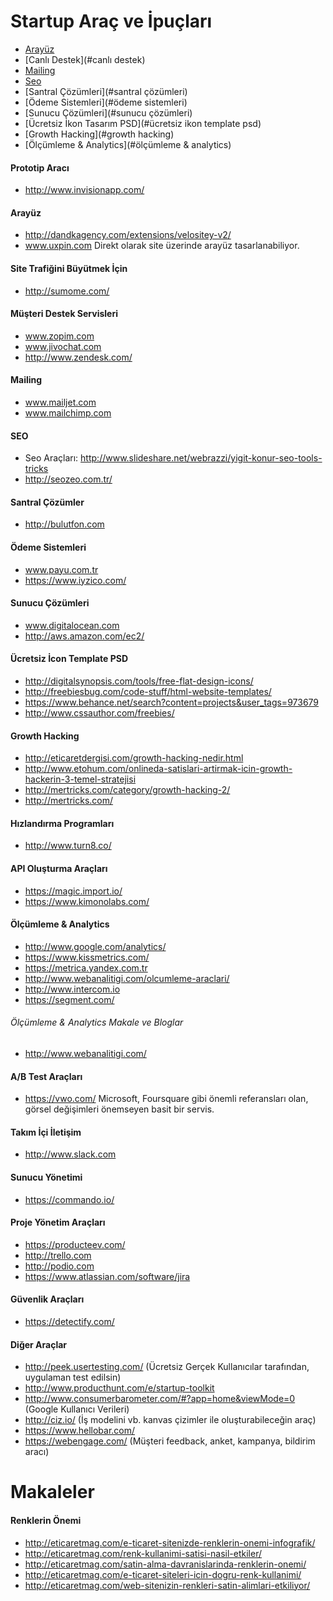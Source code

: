 Startup Araç ve İpuçları
=======================

- [Arayüz](#arayüz)
- [Canlı Destek](#canlı destek)
- [Mailing](#mailing)
- [Seo](#seo)
- [Santral Çözümleri](#santral çözümleri)
- [Ödeme Sistemleri](#ödeme sistemleri)
- [Sunucu Çözümleri](#sunucu çözümleri)
- [Ücretsiz İkon Tasarım PSD](#ücretsiz ikon template psd)
- [Growth Hacking](#growth hacking)
- [Ölçümleme & Analytics](#ölçümleme & analytics)

#### Prototip Aracı
- http://www.invisionapp.com/

#### Arayüz
- http://dandkagency.com/extensions/velositey-v2/
- www.uxpin.com Direkt olarak site üzerinde arayüz tasarlanabiliyor.

#### Site Trafiğini Büyütmek İçin
- http://sumome.com/

#### Müşteri Destek Servisleri
- www.zopim.com
- www.jivochat.com
- http://www.zendesk.com/

#### Mailing
- www.mailjet.com
- www.mailchimp.com

#### SEO
- Seo Araçları: http://www.slideshare.net/webrazzi/yigit-konur-seo-tools-tricks
- http://seozeo.com.tr/

#### Santral Çözümler
- http://bulutfon.com

#### Ödeme Sistemleri
- www.payu.com.tr
- https://www.iyzico.com/

#### Sunucu Çözümleri
- www.digitalocean.com
- http://aws.amazon.com/ec2/

#### Ücretsiz İcon Template PSD 
- http://digitalsynopsis.com/tools/free-flat-design-icons/
- http://freebiesbug.com/code-stuff/html-website-templates/
- https://www.behance.net/search?content=projects&user_tags=973679
- http://www.cssauthor.com/freebies/

#### Growth Hacking 
- http://eticaretdergisi.com/growth-hacking-nedir.html
- http://www.etohum.com/onlineda-satislari-artirmak-icin-growth-hackerin-3-temel-stratejisi
- http://mertricks.com/category/growth-hacking-2/
- http://mertricks.com/

#### Hızlandırma Programları
- http://www.turn8.co/

#### API Oluşturma Araçları
- https://magic.import.io/ 
- https://www.kimonolabs.com/

#### Ölçümleme & Analytics 
- http://www.google.com/analytics/
- https://www.kissmetrics.com/
- https://metrica.yandex.com.tr 
- http://www.webanalitigi.com/olcumleme-araclari/
- http://www.intercom.io 
- https://segment.com/

###### Ölçümleme & Analytics Makale ve Bloglar
- http://www.webanalitigi.com/

#### A/B Test Araçları
- https://vwo.com/ Microsoft, Foursquare gibi önemli referansları olan, görsel değişimleri önemseyen basit bir servis.

#### Takım İçi İletişim
- http://www.slack.com

#### Sunucu Yönetimi
- https://commando.io/

#### Proje Yönetim Araçları
- https://producteev.com/
- http://trello.com
- http://podio.com
- https://www.atlassian.com/software/jira

#### Güvenlik Araçları
- https://detectify.com/

#### Diğer Araçlar
- http://peek.usertesting.com/ (Ücretsiz Gerçek Kullanıcılar tarafından, uygulaman test edilsin)
- http://www.producthunt.com/e/startup-toolkit
- http://www.consumerbarometer.com/#?app=home&viewMode=0 (Google Kullanıcı Verileri)
- http://ciz.io/ (İş modelini vb.  kanvas çizimler ile oluşturabileceğin araç)
- https://www.hellobar.com/
- https://webengage.com/ (Müşteri feedback, anket, kampanya, bildirim aracı)

# Makaleler

#### Renklerin Önemi 
- http://eticaretmag.com/e-ticaret-sitenizde-renklerin-onemi-infografik/
- http://eticaretmag.com/renk-kullanimi-satisi-nasil-etkiler/
- http://eticaretmag.com/satin-alma-davranislarinda-renklerin-onemi/
- http://eticaretmag.com/e-ticaret-siteleri-icin-dogru-renk-kullanimi/
- http://eticaretmag.com/web-sitenizin-renkleri-satin-alimlari-etkiliyor/

